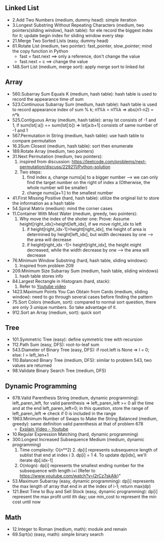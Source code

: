 
## Linked List

- 2.Add Two Numbers (medium, dummy head): simple iteration
- 3.Longest Substring Without Repeating Characters (medium, two pointers(sliding window), hash table): for ele record the biggest index for it; update begin index for sliding window every step
- 21.Merge Two Sorted Lists (easy, dummy head)
- 61.Rotate List (medium, two pointer): fast_pointer, slow_pointer; mind the copy function in Python
    - fast = fast.next ==> only a reference, don't change the value
    - fast.next = c  ==> change the value
- 148.Sort List (medium, merge sort): apply merge sort to linked list

## Array


- 560.Subarray Sum Equals K (medium, hash table): hash table is used to record the appearance time of sum
- 523.Continuous Subarray Sum (medium, hash table): hash table is used to record appearance index of sum % k; n1%k = n1%k => abs(n1-n2) = n*k
- 525.Contiguous Array (medium, hash table): array lst consists of -1 and 1, if sum(lst[:a]) == sum(lst[:b]) => lst[a:b+1] consists of same number of -1 and 1
- 567.Permutation in String (medium, hash table): use hash table to compare permutation
- 16.3Sum Closest (medium, hash table): sort then enumerate
- 189.Rotate Array (medium, two pointers)
- 31.Next Permutation (medium, two pointers): 
    1. inspired from discussion: https://leetcode.com/problems/next-permutation/discuss/229211/Python-solution
    2. Two steps:
        1. find index a, change nums[a] to a bigger number --> we can only find the target number on the right of index a (Otherwise, the whole number will be smaller)
        2. change nums[a+1:] to the smallest number
- 41.First Missing Positive (hard, hash table): utilize the original list to store the information as a hash table
- 54.Spiral Matrix (medium): mind the corner cases
- 11.Container With Most Water (medium, greedy, two pointers):
    1. Why move the index of the shoter one: Prove: Assume height[right_idx]>height[left_idx], if we move right_idx to left
        1. if height[right_idx-1]>height[right_idx], the height of area is determined
            by height[left_idx], but width decreases by one  --> the area will decrease
        2. if height[right_idx -1]< height[right_idx], the height might decreased, 
            while the width decrease by one --> the area will decrease
- 76.Minimum Window Substring (hard, hash table, sliding windows): 
    1. Inspired from problem 209
- 209.Minimum Size Subarray Sum (medium, hash table, sliding windows)
    1. hash table stores info
- 84.Largest Rectangle in Histogram (hard, stack):
    1. Refer to [Youtube video](https://www.youtube.com/watch?v=zx5Sw9130L0&feature=emb_logo)
- 1423.Maximum Points You Can Obtain from Cards (medium, sliding window): need to go through several cases before finding the pattern
- 75.Sort Colors (medium, sort): compared to normal sort question, there are only 3 unique numbers. So take advantage of it.
- 912.Sort an Array (medium, sort): quick sort


## Tree

- 101.Symmetric Tree (easy): define symmetric tree with recursion
- 112.Path Sum (easy, DFS): root-to-leaf sum
- 543.Diameter of Binary Tree (easy, DFS): if root.left is None => l = 0; else: l = left_len+1
- 110.Balanced Binary Tree (medium, DFS): similar to problem 543, two values are returned
- 98.Validate Binary Search Tree (medium, DFS)


## Dynamic Programming

- 678.Valid Parenthesis String (medium, dynamic programming): left_paren_left, for valid parenthesis => left_paren_left >= 0 all the time and at the end left_paren_left=0; in this question, store the range of left_paren_left => check if 0 is included in the range
- 1963.Minimum Number of Swaps to Make the String Balanced (medium, greedy): same definition valid parenthesis at that of problem 678
    - [Explain Video - Youtube](https://www.youtube.com/watch?v=3YDBT9ZrfaU)
- 10.Regular Expression Matching (hard, dynamic programming)
- 300.Longest Increased Subsequence	Medium (medium, dynamic programming)
    1. Time complexity: O(n**2)
        2. dp[i] represents subsequence length of sublist that end at index i
        3. dp[i] = 1
        4. To update dp[idx], we'll iterate dp[:idx-1] 
    2. O(nlogn): dp[i] represents the smallest ending number for the subsequence with length i+i  (Refer to https://www.youtube.com/watch?v=l2rCz7skAlk)"
- 53.Maximum Subarray (easy, dynamic programming): dp[i] represents the max length of array that end in at the index of i-1; return max(dp)
- 121.Best Time to Buy and Sell Stock (easy, dynamic programming): dp[i] represent the max profit until ith day; use min_cost to represent the min cost until now



## Math
- 12.Integer to Roman (medium, math): module and remain
- 69.Sqrt(x) (easy, math): simple binary search
 